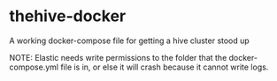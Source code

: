 # thehive-docker
A working docker-compose file for getting a hive cluster stood up

NOTE: Elastic needs write permissions to the folder that the docker-compose.yml file is in, or else it will crash because it cannot write logs.
